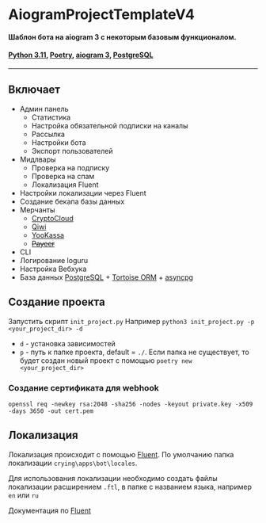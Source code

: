# AiogramProjectTemplateV4

#### Шаблон бота на aiogram 3 с некоторым базовым функционалом. 
#### [Python 3.11](https://www.python.org/downloads/), [Poetry](https://python-poetry.org/docs/#installation), [aiogram 3](https://github.com/aiogram/aiogram/tree/dev-3.x), [PostgreSQL](https://www.postgresql.org/download/)

___

## Включает
- Админ панель
  - Статистика 
  - Настройка обязательной подписки на каналы
  - Рассылка
  - Настройки бота
  - Экспорт пользователей
- Мидлвары
  - Проверка на подписку
  - Проверка на спам
  - Локализация Fluent
- Настройки локализации через Fluent
- Создание бекапа базы данных
- Мерчанты
    - [CryptoCloud](https://cryptocloud.plus/)
    - [Qiwi](https://qiwi.com/p2p-admin/api/)
    - [YooKassa](https://yookassa.ru/developers/)
    - ~~[Payeer](https://payeer.com/)~~
- CLI 
- Логирование loguru
- Настройка Вебхука
- База данных [PostgreSQL](https://www.postgresql.org/download/
) + [Tortoise ORM](https://github.com/tortoise/tortoise-orm/) + [asyncpg](https://github.com/MagicStack/asyncpg)

## Создание проекта

Запустить скрипт `init_project.py`
Например `python3 init_project.py -p <your_project_dir> -d`

- `d` - установка зависимостей
- `p` - путь к папке проекта, default = `./`. Если папка не существует, то будет создан новый проект с
  помощью `poetry new <your_project_dir>`

### Создание сертификата для webhook

`openssl req -newkey rsa:2048 -sha256 -nodes -keyout private.key -x509 -days 3650 -out cert.pem`

## Локализация

Локализация происходит с помощью [Fluent](https://projectfluent.org). По умолчанию папка
локализации `crying\apps\bot\locales`.

Для использования локализации необходимо создать файлы локализации расширением `.ftl`, в папке с названием языка,
например `en` или `ru`

Документация по [Fluent](https://projectfluent.org/fluent/guide/)
